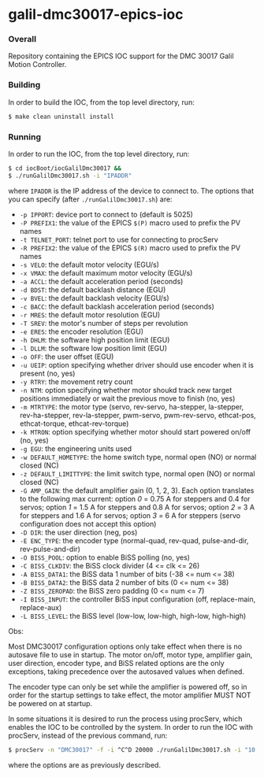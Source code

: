 # galil-dmc30017-epics-ioc

### Overall

Repository containing the EPICS IOC support for the DMC 30017 Galil Motion Controller.

### Building

In order to build the IOC, from the top level directory, run:

```sh
$ make clean uninstall install
```
### Running

In order to run the IOC, from the top level directory, run:

```sh
$ cd iocBoot/iocGalilDmc30017 &&
$ ./runGalilDmc30017.sh -i "IPADDR"
```

where `IPADDR` is the IP address of the device to connect to. The options
that you can specify (after `./runGalilDmc30017.sh`) are:

- `-p IPPORT`: device port to connect to (default is 5025)
- `-P PREFIX1`: the value of the EPICS `$(P)` macro used to prefix the PV names
- `-t TELNET_PORT`: telnet port to use for connecting to procServ
- `-R PREFIX2`: the value of the EPICS `$(R)` macro used to prefix the PV names
- `-s VELO`: the default motor velocity (EGU/s)
- `-x VMAX`: the default maximum motor velocity (EGU/s)
- `-a ACCL`: the default acceleration period (seconds)
- `-d BDST`: the default backlash distance (EGU)
- `-v BVEL`: the default backlash velocity (EGU/s)
- `-c BACC`: the default backlash acceleration period (seconds)
- `-r MRES`: the default motor resolution (EGU)
- `-T SREV`: the motor's number of steps per revolution
- `-e ERES`: the encoder resolution (EGU)
- `-h DHLM`: the software high position limit (EGU)
- `-l DLLM`: the software low position limit (EGU)
- `-o OFF`:  the user offset (EGU)
- `-u UEIP`: option specifying whether driver should use encoder when it is present (no, yes)
- `-y RTRY`: the movement retry count
- `-n NTM`: option specifying whether motor shoukd track new target positions immediately or wait the previous move to finish (no, yes)
- `-m MTRTYPE`: the motor type (servo, rev-servo, ha-stepper, la-stepper, rev-ha-stepper, rev-la-stepper, pwm-servo, pwm-rev-servo, ethcat-pos, ethcat-torque, ethcat-rev-torque)
- `-k MTRON`: option specifying whether motor should start powered on/off (no, yes)
- `-g EGU`: the engineering units used
- `-w DEFAULT_HOMETYPE`:  the home switch type, normal open (NO) or normal closed (NC)
- `-z DEFAULT_LIMITTYPE`: the limit switch type, normal open (NO) or normal closed (NC)
- `-G AMP_GAIN`: the default amplifier gain (0, 1, 2, 3). Each option translates to the following max current: option *0* = 0.75 A for steppers and 0.4 for servos; option *1* = 1.5 A for steppers and 0.8 A for servos; option *2* = 3 A for steppers and 1.6 A for servos; option *3* = 6 A for steppers (servo configuration does not accept this option)
- `-D DIR`: the user direction (neg, pos)
- `-E ENC_TYPE`: the encoder type (normal-quad, rev-quad, pulse-and-dir, rev-pulse-and-dir)
- `-O BISS_POOL`: option to enable BiSS polling (no, yes)
- `-C BISS_CLKDIV`: the BiSS clock divider (4 <= clk <= 26)
- `-A BISS_DATA1`: the BiSS data 1 number of bits (-38 <= num <= 38)
- `-B BISS_DATA2`: the BiSS data 2 number of bits (0 <= num <= 38)
- `-Z BISS_ZEROPAD`: the BiSS zero padding (0 <= num <= 7)
- `-I BISS_INPUT`: the controller BiSS input configuration (off, replace-main, replace-aux)
- `-L BISS_LEVEL`: the BiSS level (low-low, low-high, high-low, high-high)

Obs:

   Most DMC30017 configuration options only take effect when there is no
autosave file to use in startup. The motor on/off, motor type, amplifier gain,
user direction, encoder type, and BiSS related options are the only exceptions,
taking precedence over the autosaved values when defined.

   The encoder type can only be set while the amplifier is powered off,
so in order for the startup settings to take effect, the motor amplifier
MUST NOT be powered on at startup.

In some situations it is desired to run the process using procServ,
which enables the IOC to be controlled by the system. In order to
run the IOC with procServ, instead of the previous command, run:

```sh
$ procServ -n "DMC30017" -f -i ^C^D 20000 ./runGalilDmc30017.sh -i "10.0.18.77" -p "5025" -P "TEST:" -R "DMC30017:"
```

where the options are as previously described.
